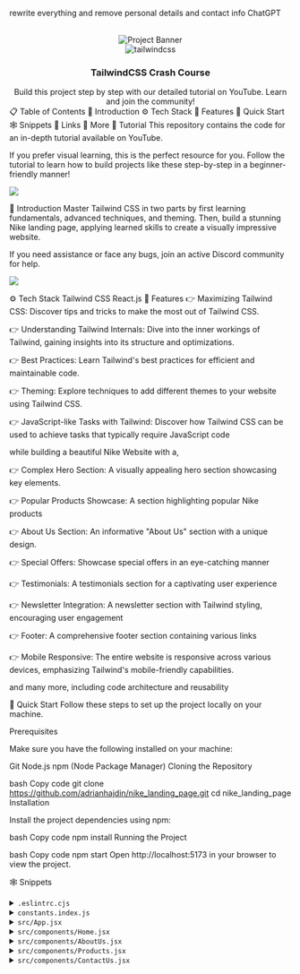 rewrite everything and remove personal details and contact info
ChatGPT
<div align="center">
  <br />
    <img src="https://github.com/adrianhajdin/nike_landing_page/assets/151519281/36013f49-ba13-47ad-a6c4-f9d58bfae7fc" alt="Project Banner">
  <br />
  <div>
    <img src="https://img.shields.io/badge/-Tailwind_CSS-black?style=for-the-badge&logoColor=white&logo=tailwindcss&color=06B6D4" alt="tailwindcss" />
  </div>
  <h3 align="center">TailwindCSS Crash Course</h3>
   <div align="center">
     Build this project step by step with our detailed tutorial on YouTube. Learn and join the community!
    </div>
</div>
📋 <a name="table">Table of Contents</a>
🤖 Introduction
⚙️ Tech Stack
🔋 Features
🤸 Quick Start
🕸️ Snippets
🔗 Links
🚀 More
🚨 Tutorial
This repository contains the code for an in-depth tutorial available on YouTube.

If you prefer visual learning, this is the perfect resource for you. Follow the tutorial to learn how to build projects like these step-by-step in a beginner-friendly manner!

<a href="https://youtu.be/tS7upsfuxmo?feature=shared" target="_blank"><img src="https://github.com/sujatagunale/EasyRead/assets/151519281/1736fca5-a031-4854-8c09-bc110e3bc16d" /></a>

<a name="introduction">🤖 Introduction</a>
Master Tailwind CSS in two parts by first learning fundamentals, advanced techniques, and theming. Then, build a stunning Nike landing page, applying learned skills to create a visually impressive website.

If you need assistance or face any bugs, join an active Discord community for help.

<a href="https://discord.com/invite/n6EdbFJ" target="_blank"><img src="https://github.com/sujatagunale/EasyRead/assets/151519281/618f4872-1e10-42da-8213-1d69e486d02e" /></a>

<a name="tech-stack">⚙️ Tech Stack</a>
Tailwind CSS
React.js
<a name="features">🔋 Features</a>
👉 Maximizing Tailwind CSS: Discover tips and tricks to make the most out of Tailwind CSS.

👉 Understanding Tailwind Internals: Dive into the inner workings of Tailwind, gaining insights into its structure and optimizations.

👉 Best Practices: Learn Tailwind's best practices for efficient and maintainable code.

👉 Theming: Explore techniques to add different themes to your website using Tailwind CSS.

👉 JavaScript-like Tasks with Tailwind: Discover how Tailwind CSS can be used to achieve tasks that typically require JavaScript code

while building a beautiful Nike Website with a,

👉 Complex Hero Section: A visually appealing hero section showcasing key elements.

👉 Popular Products Showcase: A section highlighting popular Nike products

👉 About Us Section: An informative "About Us" section with a unique design.

👉 Special Offers: Showcase special offers in an eye-catching manner

👉 Testimonials: A testimonials section for a captivating user experience

👉 Newsletter Integration: A newsletter section with Tailwind styling, encouraging user engagement

👉 Footer: A comprehensive footer section containing various links

👉 Mobile Responsive: The entire website is responsive across various devices, emphasizing Tailwind's mobile-friendly capabilities.

and many more, including code architecture and reusability

<a name="quick-start">🤸 Quick Start</a>
Follow these steps to set up the project locally on your machine.

Prerequisites

Make sure you have the following installed on your machine:

Git
Node.js
npm (Node Package Manager)
Cloning the Repository

bash
Copy code
git clone https://github.com/adrianhajdin/nike_landing_page.git
cd nike_landing_page
Installation

Install the project dependencies using npm:

bash
Copy code
npm install
Running the Project

bash
Copy code
npm start
Open http://localhost:5173 in your browser to view the project.

<a name="snippets">🕸️ Snippets</a>
<details>
<summary><code>.eslintrc.cjs</code></summary>
javascript
Copy code
module.exports = {
  root: true,
  env: { browser: true, es2020: true },
  extends: [
    'eslint:recommended',
    'plugin:react/recommended',
    'plugin:react/jsx-runtime',
    'plugin:react-hooks/recommended',
  ],
  ignorePatterns: ['dist', '.eslintrc.cjs'],
  parserOptions: { ecmaVersion: 'latest', sourceType: 'module' },
  settings: { react: { version: '18.2' } },
  plugins: ['react-refresh'],
  rules: {
    'react-refresh/only-export-components': [
      'warn',
      { allowConstantExport: true },
    ],
    "react/prop-types": 0
  },
}
</details>
<details>
<summary><code>constants.index.js</code></summary>
javascript
Copy code
import { facebook, instagram, shieldTick, support, truckFast, twitter } from "../assets/icons";
import { bigShoe1, bigShoe2, bigShoe3, customer1, customer2, shoe4, shoe5, shoe6, shoe7, thumbnailShoe1, thumbnailShoe2, thumbnailShoe3 } from "../assets/images";

export const navLinks = [
    { href: "#home", label: "Home" },
    { href: "#about-us", label: "About Us" },
    { href: "#products", label: "Products" },
    { href: "#contact-us", label: "Contact Us" },
];

export const shoes = [
    {
        thumbnail: thumbnailShoe1,
        bigShoe: bigShoe1,
    },
    {
        thumbnail: thumbnailShoe2,
        bigShoe: bigShoe2,
    },
    {
        thumbnail: thumbnailShoe3,
        bigShoe: bigShoe3,
    },
];

export const statistics = [
    { value: '1k+', label: 'Brands' },
    { value: '500+', label: 'Shops' },
    { value: '250k+', label: 'Customers' },
];

export const products = [
    {
        imgURL: shoe4,
        name: "Nike Air Jordan-01",
        price: "$200.20",
    },
    {
        imgURL: shoe5,
        name: "Nike Air Jordan-10",
        price: "$210.20",
    },
    {
        imgURL: shoe6,
        name: "Nike Air Jordan-100",
        price: "$220.20",
    },
    {
        imgURL: shoe7,
        name: "Nike Air Jordan-001",
        price: "$230.20",
    },
];

export const services = [
    {
        imgURL: truckFast,
        label: "Free shipping",
        subtext: "Enjoy seamless shopping with our complimentary shipping service."
    },
    {
        imgURL: shieldTick,
        label: "Secure Payment",
        subtext: "Experience worry-free transactions with our secure payment options."
    },
    {
        imgURL: support,
        label: "Love to help you",
        subtext: "Our dedicated team is here to assist you every step of the way."
    },
];

export const reviews = [
    {
        imgURL: customer1,
        customerName: 'Morich Brown',
        rating: 4.5,
        feedback: "The attention to detail and the quality of the product exceeded my expectations. Highly recommended!"
    },
    {
        imgURL: customer2,
        customerName: 'Lota Mongeskar',
        rating: 4.5,
        feedback: "The product not only met but exceeded my expectations. I'll definitely be a returning customer!"
    }
];


export const footerLinks = [
    {
        title: "Products",
        links: [
            { name: "Air Force 1", link: "/" },
            { name: "Air Max 1", link: "/" },
            { name: "Air Jordan 1", link: "/" },
            { name: "Air Force 2", link: "/" },
            { name: "Nike Waffle Racer", link: "/" },
            { name: "Nike Cortez", link: "/" },
        ],
    },
    {
        title: "Help",
        links: [
            { name: "About us", link: "/" },
            { name: "FAQs", link: "/" },
            { name: "How it works", link: "/" },
            { name: "Privacy policy", link: "/" },
            { name: "Payment policy", link: "/" },
        ],
    },
    {
        title: "Get in touch",
        links: [
            { name: "customer@nike.com", link: "mailto:customer@nike.com" },
            { name: "+91-123456789", link: "tel:+91123456789" },
        ],
    },
];

export const socialLinks = [
    { platform: 'Facebook', link: "https://www.facebook.com", icon: facebook },
    { platform: 'Instagram', link: "https://www.instagram.com", icon: instagram },
    { platform: 'Twitter', link: "https://www.twitter.com", icon: twitter },
];
</details>
<details>
<summary><code>src/App.jsx</code></summary>
javascript
Copy code
import React from 'react';
import './App.css';
import {
  Home,
  AboutUs,
  Products,
  ContactUs,
} from './components';

function App() {
  return (
    <div className="App">
      <Home />
      <AboutUs />
      <Products />
      <ContactUs />
    </div>
  );
}

export default App;
</details>
<details>
<summary><code>src/components/Home.jsx</code></summary>
javascript
Copy code
import React from 'react';
import { shoes, statistics } from '../constants';

const Home = () => {
  return (
    <section id="home">
      <div className="container mx-auto px-4 py-8">
        <h1 className="text-4xl font-bold text-center mb-8">Welcome to Nike Store</h1>
        <div className="grid grid-cols-1 md:grid-cols-3 gap-8">
          {shoes.map((shoe, index) => (
            <div key={index} className="shadow-lg rounded-lg p-4">
              <img src={shoe.thumbnail} alt="Shoe Thumbnail" className="rounded-t-lg w-full" />
              <img src={shoe.bigShoe} alt="Shoe" className="rounded-b-lg w-full mt-4" />
            </div>
          ))}
        </div>
        <div className="flex justify-around mt-8">
          {statistics.map((stat, index) => (
            <div key={index} className="text-center">
              <h2 className="text-2xl font-bold">{stat.value}</h2>
              <p className="text-gray-600">{stat.label}</p>
            </div>
          ))}
        </div>
      </div>
    </section>
  );
};

export default Home;
</details>
<details>
<summary><code>src/components/AboutUs.jsx</code></summary>
javascript
Copy code
import React from 'react';
import { services } from '../constants';

const AboutUs = () => {
  return (
    <section id="about-us" className="bg-gray-100 py-8">
      <div className="container mx-auto px-4">
        <h2 className="text-3xl font-bold text-center mb-8">About Us</h2>
        <div className="flex flex-col md:flex-row justify-around">
          {services.map((service, index) => (
            <div key={index} className="text-center mb-8 md:mb-0">
              <img src={service.imgURL} alt={service.label} className="mx-auto mb-4" />
              <h3 className="text-2xl font-bold">{service.label}</h3>
              <p className="text-gray-600">{service.subtext}</p>
            </div>
          ))}
        </div>
      </div>
    </section>
  );
};

export default AboutUs;
</details>
<details>
<summary><code>src/components/Products.jsx</code></summary>
javascript
Copy code
import React from 'react';
import { products } from '../constants';

const Products = () => {
  return (
    <section id="products" className="py-8">
      <div className="container mx-auto px-4">
        <h2 className="text-3xl font-bold text-center mb-8">Our Products</h2>
        <div className="grid grid-cols-1 md:grid-cols-2 lg:grid-cols-4 gap-8">
          {products.map((product, index) => (
            <div key={index} className="shadow-lg rounded-lg p-4">
              <img src={product.imgURL} alt={product.name} className="rounded-lg w-full" />
              <h3 className="text-2xl font-bold mt-4">{product.name}</h3>
              <p className="text-gray-600">{product.price}</p>
            </div>
          ))}
        </div>
      </div>
    </section>
  );
};

export default Products;
</details>
<details>
<summary><code>src/components/ContactUs.jsx</code></summary>
javascript
Copy code
import React from 'react';

const ContactUs = () => {
  return (
    <section id="contact-us" className="bg-gray-100 py-8">
      <div className="container mx-auto px-4">
        <h2 className="text-3xl font-bold text-center mb-8">Contact Us</h2>
        <form className="max-w-xl mx-auto">
          <div className="mb-4">
            <label htmlFor="name" className="block text-gray-700">Name</label>
            <input
              type="text"
              id="name"
              className="w-full px-4 py-2 border rounded-lg focus:outline-none focus:ring-2 focus:ring-blue-500"
            />
          </div>
          <div className="mb-4">
            <label htmlFor="email" className="block text-gray-700">Email</label>
            <input
              type="email"
              id="email"
              className="w-full px-4 py-2 border rounded-lg focus:outline-none focus:ring-2 focus:ring-blue-500"
            />
          </div>
          <div className="mb-4">
            <label htmlFor="message" className="block text-gray-700">Message</label>
            <textarea
              id="message"
              className="w-full px-4 py-2 border rounded-lg focus:outline-none focus:ring-2 focus:ring-blue-500"
              rows="4"
            />
          </div>
          <div className="text-center">
            <button
              type="submit"
              className="px-4 py-2 bg-blue-500 text-white rounded-lg hover:bg-blue-700 focus:outline-none focus:ring-2 focus:ring-blue-500"
            >
              Send Message
            </button>
          </div>
        </form>
      </div>
    </section>
  );
};

export default ContactUs;
</details>
<a name="links">🔗 Links</a>
GitHub Repository: Nike Landing Page
YouTube Tutorial: Nike Landing Page Tutorial
Discord Community: Join Us
Tailwind CSS Documentation: Official Documentation
<a name="more">🚀 More</a>
If you have any questions or encounter any issues, feel free to reach out through the GitHub Issues section or the Discord Community. We're here to help!

Happy Coding! 💻
